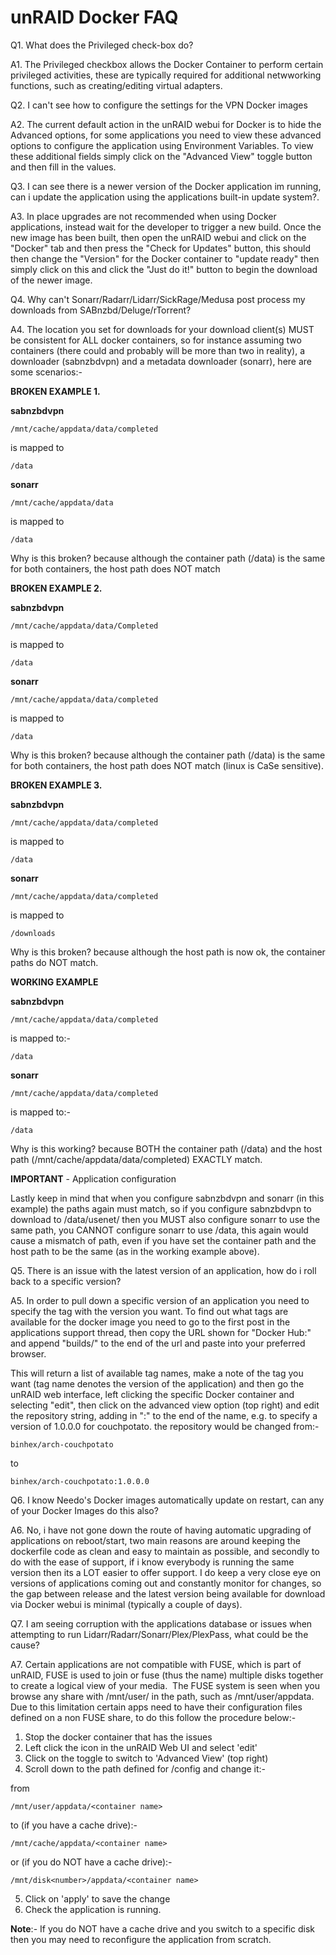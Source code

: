 # **unRAID Docker FAQ**

Q1. What does the Privileged check-box do?

A1. The Privileged checkbox allows the Docker Container to perform certain privileged activities, these are typically required for additional netwworking functions, such as creating/editing virtual adapters.

Q2. I can't see how to configure the settings for the VPN Docker images

A2. The current default action in the unRAID webui for Docker is to hide the Advanced options, for some applications you need to view these advanced options to configure the application using Environment Variables. To view these additional fields simply click on the "Advanced View" toggle button and then fill in the values.

Q3. I can see there is a newer version of the Docker application im running, can i update the application using the applications built-in update system?.

A3. In place upgrades are not recommended when using Docker applications, instead wait for the developer to trigger a new build. Once the new image has been built, then open the unRAID webui and click on the "Docker" tab and then press the "Check for Updates" button, this should then change the "Version" for the Docker container to "update ready" then simply click on this and click the "Just do it!" button to begin the download of the newer image.

Q4. Why can't Sonarr/Radarr/Lidarr/SickRage/Medusa post process my downloads from SABnzbd/Deluge/rTorrent?

A4. The location you set for downloads for your download client(s) MUST be consistent for ALL docker containers, so for instance assuming two containers (there could and probably will be more than two in reality), a downloader (sabnzbdvpn) and a metadata downloader (sonarr), here are some scenarios:-

**BROKEN EXAMPLE 1.**</span>

**sabnzbdvpn**

```/mnt/cache/appdata/data/completed```

is mapped to

```/data```

**sonarr**

```/mnt/cache/appdata/data```

 is mapped to

  ```/data```

Why is this broken? because although the container path (/data) is the same for both containers, the host path does NOT match

**BROKEN EXAMPLE 2.**</span>

**sabnzbdvpn**

```/mnt/cache/appdata/data/Completed```

is mapped to

```/data```

**sonarr**

```/mnt/cache/appdata/data/completed```

is mapped to

```/data```

Why is this broken? because although the container path (/data) is the same for both containers, the host path does NOT match (linux is CaSe sensitive).

**BROKEN EXAMPLE 3.**</span>

**sabnzbdvpn**

```/mnt/cache/appdata/data/completed```

is mapped to

```/data```

**sonarr**

```/mnt/cache/appdata/data/completed```

is mapped to

```/downloads```

Why is this broken? because although the host path is now ok, the container paths do NOT match.

**WORKING EXAMPLE**</span>

**sabnzbdvpn**

```/mnt/cache/appdata/data/completed``` 

is mapped to:-

```/data```

**sonarr**

```/mnt/cache/appdata/data/completed```

is mapped to:-

```/data```

Why is this working? because BOTH the container path (/data) and the host path (/mnt/cache/appdata/data/completed) EXACTLY match.

**IMPORTANT** - Application configuration

Lastly keep in mind that when you configure sabnzbdvpn and sonarr (in this example) the paths again must match, so if you configure sabnzbdvpn to download to /data/usenet/ then you MUST also configure sonarr to use the same path, you CANNOT configure sonarr to use /data, this again would cause a mismatch of path, even if you have set the container path and the host path to be the same (as in the working example above).

Q5. There is an issue with the latest version of an application, how do i roll back to a specific version?

A5. In order to pull down a specific version of an application you need to specify the tag with the version you want. To find out what tags are available for the docker image you need to go to the first post in the applications support thread, then copy the URL shown for "Docker Hub:" and append "builds/" to the end of the url and paste into your preferred browser.

This will return a list of available tag names, make a note of the tag you want (tag name denotes the version of the application) and then go the unRAID web interface, left clicking the specific Docker container and selecting "edit", then click on the advanced view option (top right) and edit the repository string, adding in ":<the tag you want>" to the end of the name, e.g. to specify a version of 1.0.0.0 for couchpotato. the repository would be changed from:-

```binhex/arch-couchpotato```

to

```binhex/arch-couchpotato:1.0.0.0```

Q6. I know Needo's Docker images automatically update on restart, can any of your Docker Images do this also?

A6. No, i have not gone down the route of having automatic upgrading of applications on reboot/start, two main reasons are around keeping the dockerfile code as clean and easy to maintain as possible, and secondly to do with the ease of support, if i know everybody is running the same version then its a LOT easier to offer support. I do keep a very close eye on versions of applications coming out and constantly monitor for changes, so the gap between release and the latest version being available for download via Docker webui is minimal (typically a couple of days).

Q7. I am seeing corruption with the applications database or issues when attempting to run Lidarr/Radarr/Sonarr/Plex/PlexPass, what could be the cause?

A7. Certain applications are not compatible with FUSE, which is part of unRAID, FUSE is used to join or fuse (thus the name) multiple disks together to create a logical view of your media. 
The FUSE system is seen when you browse any share with /mnt/user/ in the path, such as /mnt/user/appdata. Due to this limitation certain apps need to have their configuration files defined on a non FUSE share, to do this follow the procedure below:-

1. Stop the docker container that has the issues
2. Left click the icon in the unRAID Web UI and select 'edit'
3. Click on the toggle to switch to 'Advanced View' (top right)
4. Scroll down to the path defined for /config and change it:-

from

```/mnt/user/appdata/<container name>```

to (if you have a cache drive):-

```/mnt/cache/appdata/<container name>```

or (if you do NOT have a cache drive):-

```/mnt/disk<number>/appdata/<container name>```

5. Click on 'apply' to save the change
6. Check the application is running.

**Note**:- If you do NOT have a cache drive and you switch to a specific disk then you may need to reconfigure the application from scratch.
